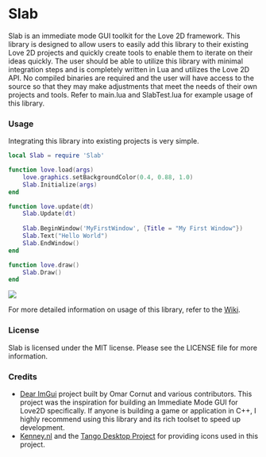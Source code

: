 # Slab

Slab is an immediate mode GUI toolkit for the Love 2D framework. This library is designed to
allow users to easily add this library to their existing Love 2D projects and quickly create
tools to enable them to iterate on their ideas quickly. The user should be able to utilize this
library with minimal integration steps and is completely written in Lua and utilizes
the Love 2D API. No compiled binaries are required and the user will have access to the source
so that they may make adjustments that meet the needs of their own projects and tools. Refer
to main.lua and SlabTest.lua for example usage of this library.

### Usage

Integrating this library into existing projects is very simple.

```lua
local Slab = require 'Slab'

function love.load(args)
	love.graphics.setBackgroundColor(0.4, 0.88, 1.0)
	Slab.Initialize(args)
end

function love.update(dt)
	Slab.Update(dt)
  
	Slab.BeginWindow('MyFirstWindow', {Title = "My First Window"})
	Slab.Text("Hello World")
	Slab.EndWindow()
end

function love.draw()
	Slab.Draw()
end
```
![](https://github.com/coding-jackalope/Slab/wiki/Images/Slab_Hello_World.gif)

For more detailed information on usage of this library, refer to the [Wiki](https://github.com/coding-jackalope/Slab/wiki).

### License

Slab is licensed under the MIT license. Please see the LICENSE file for more information.

### Credits
* [Dear ImGui](https://github.com/ocornut/imgui) project built by Omar Cornut and various contributors. This project was the inspiration for building an Immediate Mode GUI for Love2D specifically. If anyone is building a game or application in C++, I highly recommend using this library and its rich toolset to speed up development.
* [Kenney.nl](https://kenney.nl/) and the [Tango Desktop Project](https://opengameart.org/content/tango-desktop-icons) for providing icons used in this project.
